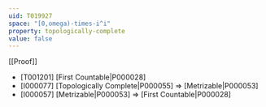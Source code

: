 ```yaml
---
uid: T019927
space: "[0,omega)-times-i^i"
property: topologically-complete
value: false
---
```

[[Proof]]

* [T001201] [First Countable|P000028]
* [I000077] [Topologically Complete|P000055] => [Metrizable|P000053]
* [I000057] [Metrizable|P000053] => [First Countable|P000028]

